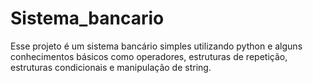 # Sistema_bancario


Esse projeto é um sistema bancário simples utilizando python e alguns conhecimentos básicos como operadores, estruturas de repetição, estruturas condicionais e manipulação de string.
